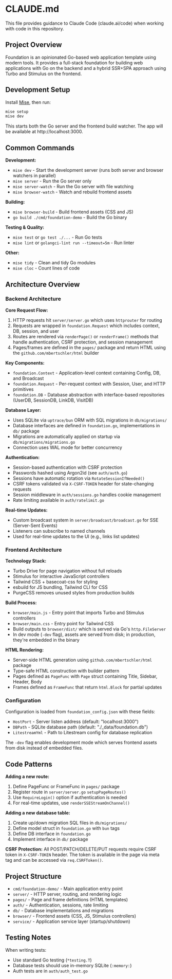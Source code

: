 # CLAUDE.md

This file provides guidance to Claude Code (claude.ai/code) when working with code in this repository.

## Project Overview

Foundation is an opinionated Go-based web application template using modern tools. It provides a full-stack foundation for building web applications with Go on the backend and a hybrid SSR+SPA approach using Turbo and Stimulus on the frontend.

## Development Setup

Install [Mise](https://mise.jdx.dev/getting-started.html), then run:
```bash
mise setup
mise dev
```

This starts both the Go server and the frontend build watcher. The app will be available at http://localhost:3000.

## Common Commands

**Development:**
- `mise dev` - Start the development server (runs both server and browser watchers in parallel)
- `mise server` - Run the Go server only
- `mise server-watch` - Run the Go server with file watching
- `mise browser-watch` - Watch and rebuild frontend assets

**Building:**
- `mise browser-build` - Build frontend assets (CSS and JS)
- `go build ./cmd/foundation-demo` - Build the Go binary

**Testing & Quality:**
- `mise test` or `go test ./...` - Run Go tests
- `mise lint` or `golangci-lint run --timeout=5m` - Run linter

**Other:**
- `mise tidy` - Clean and tidy Go modules
- `mise cloc` - Count lines of code

## Architecture Overview

### Backend Architecture

**Core Request Flow:**
1. HTTP requests hit `server/server.go` which uses `httprouter` for routing
2. Requests are wrapped in `foundation.Request` which includes context, DB, session, and user
3. Routes are rendered via `renderPage()` or `renderFrame()` methods that handle authentication, CSRF protection, and session management
4. Pages/frames are defined in the `pages/` package and return HTML using the `github.com/mbertschler/html` builder

**Key Components:**
- `foundation.Context` - Application-level context containing Config, DB, and Broadcast
- `foundation.Request` - Per-request context with Session, User, and HTTP primitives
- `foundation.DB` - Database abstraction with interface-based repositories (UserDB, SessionDB, LinkDB, VisitDB)

**Database Layer:**
- Uses SQLite via `uptrace/bun` ORM with SQL migrations in `db/migrations/`
- Database interfaces are defined in `foundation.go`, implementations in `db/` package
- Migrations are automatically applied on startup via `db/migrations/migrations.go`
- Connection uses WAL mode for better concurrency

**Authentication:**
- Session-based authentication with CSRF protection
- Passwords hashed using Argon2id (see `auth/auth.go`)
- Sessions have automatic rotation via `RotateSessionIfNeeded()`
- CSRF tokens validated via `X-CSRF-TOKEN` header for state-changing requests
- Session middleware in `auth/sessions.go` handles cookie management
- Rate limiting available in `auth/ratelimit.go`

**Real-time Updates:**
- Custom broadcast system in `server/broadcast/broadcast.go` for SSE (Server-Sent Events)
- Listeners can subscribe to named channels
- Used for real-time updates to the UI (e.g., links list updates)

### Frontend Architecture

**Technology Stack:**
- Turbo Drive for page navigation without full reloads
- Stimulus for interactive JavaScript controllers
- Tailwind CSS + basecoat-css for styling
- esbuild for JS bundling, Tailwind CLI for CSS
- PurgeCSS removes unused styles from production builds

**Build Process:**
- `browser/main.js` - Entry point that imports Turbo and Stimulus controllers
- `browser/main.css` - Entry point for Tailwind CSS
- Build outputs to `browser/dist/` which is served via Go's `http.FileServer`
- In dev mode (`-dev` flag), assets are served from disk; in production, they're embedded in the binary

**HTML Rendering:**
- Server-side HTML generation using `github.com/mbertschler/html` package
- Type-safe HTML construction with builder pattern
- Pages defined as `PageFunc` with `Page` struct containing Title, Sidebar, Header, Body
- Frames defined as `FrameFunc` that return `html.Block` for partial updates

### Configuration

Configuration is loaded from `foundation_config.json` with these fields:
- `HostPort` - Server listen address (default: "localhost:3000")
- `DBPath` - SQLite database path (default: "./_data/foundation.db")
- `LitestreamYml` - Path to Litestream config for database replication

The `-dev` flag enables development mode which serves frontend assets from disk instead of embedded files.

## Code Patterns

**Adding a new route:**
1. Define PageFunc or FrameFunc in `pages/` package
2. Register route in `server/server.go` `setupPageRoutes()`
3. Use `RequireLogin()` option if authentication is needed
4. For real-time updates, use `renderSSEStreamOnChannel()`

**Adding a new database table:**
1. Create up/down migration SQL files in `db/migrations/`
2. Define model struct in `foundation.go` with `bun` tags
3. Define DB interface in `foundation.go`
4. Implement interface in `db/` package

**CSRF Protection:**
All POST/PATCH/DELETE/PUT requests require CSRF token in `X-CSRF-TOKEN` header. The token is available in the page via meta tag and can be accessed via `req.CSRFToken()`.

## Project Structure

- `cmd/foundation-demo/` - Main application entry point
- `server/` - HTTP server, routing, and rendering logic
- `pages/` - Page and frame definitions (HTML templates)
- `auth/` - Authentication, sessions, rate limiting
- `db/` - Database implementations and migrations
- `browser/` - Frontend assets (CSS, JS, Stimulus controllers)
- `service/` - Application service layer (startup/shutdown)

## Testing Notes

When writing tests:
- Use standard Go testing (`*testing.T`)
- Database tests should use in-memory SQLite (`:memory:`)
- Auth tests are in `auth/auth_test.go`
